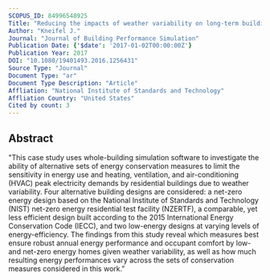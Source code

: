 ```yaml
---
SCOPUS_ID: 84996548925
Title: "Reducing the impacts of weather variability on long-term building energy performance by adopting energy-efficient measures and systems: a case study"
Author: "Kneifel J."
Journal: "Journal of Building Performance Simulation"
Publication Date: {'$date': '2017-01-02T00:00:00Z'}
Publication Year: 2017
DOI: "10.1080/19401493.2016.1256431"
Source Type: "Journal"
Document Type: "ar"
Document Type Description: "Article"
Affliation: "National Institute of Standards and Technology"
Affliation Country: "United States"
Cited by count: 3
---
```


## Abstract
"This case study uses whole-building simulation software to investigate the ability of alternative sets of energy conservation measures to limit the sensitivity in energy use and heating, ventilation, and air-conditioning (HVAC) peak electricity demands by residential buildings due to weather variability. Four alternative building designs are considered: a net-zero energy design based on the National Institute of Standards and Technology (NIST) net-zero energy residential test facility (NZERTF), a comparable, yet less efficient design built according to the 2015 International Energy Conservation Code (IECC), and two low-energy designs at varying levels of energy-efficiency. The findings from this study reveal which measures best ensure robust annual energy performance and occupant comfort by low- and net-zero energy homes given weather variability, as well as how much resulting energy performances vary across the sets of conservation measures considered in this work."
